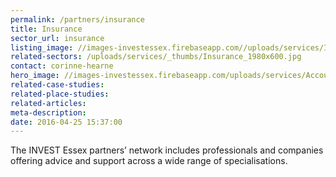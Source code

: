 ```yaml
---
permalink: /partners/insurance
title: Insurance
sector_url: insurance
listing_image: //images-investessex.firebaseapp.com//uploads/services/Insurance_555x333.jpg
related-sectors: /uploads/services/_thumbs/Insurance_1980x600.jpg
contact: corinne-hearne
hero_image: //images-investessex.firebaseapp.com/uploads/services/Accountants_1980x600.jpg
related-case-studies:
related-place-studies:
related-articles:
meta-description:
date: 2016-04-25 15:37:00
---
```

The INVEST Essex partners’ network includes professionals and companies offering advice and support across a wide range of specialisations.